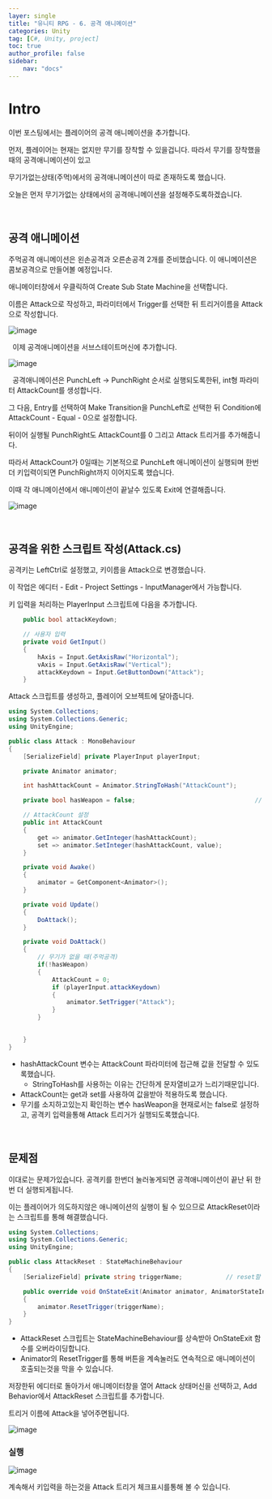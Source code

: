 ```yaml
---
layer: single
title: "유니티 RPG - 6. 공격 애니메이션"
categories: Unity
tag: [C#, Unity, project]
toc: true
author_profile: false
sidebar: 
    nav: "docs"
---
```



# Intro

이번 포스팅에서는 플레이어의 공격 애니메이션을 추가합니다.  

먼저, 플레이어는 현재는 없지만 무기를 장착할 수 있을겁니다. 따라서 무기를 장착했을때의 공격애니메이션이 있고

무기가없는상태(주먹)에서의 공격애니메이션이 따로 존재하도록 했습니다.  

오늘은 먼저 무기가없는 상태에서의 공격애니메이션을 설정해주도록하겠습니다.  

&nbsp;


## 공격 애니메이션

주먹공격 애니메이션은 왼손공격과 오른손공격 2개를 준비했습니다. 이 애니메이션은 콤보공격으로 만들어볼 예정입니다.  

애니메이터창에서 우클릭하여 Create Sub State Machine을 선택합니다. 

이름은 Attack으로 작성하고, 파라미터에서 Trigger를 선택한 뒤 트리거이름을 Attack으로 작성합니다.  

![image](/images/2024/2024-10-29/capture_1.PNG) 

&nbsp;
이제 공격애니메이션을 서브스테이트머신에 추가합니다.  

![image](/images/2024/2024-10-29/capture_2.PNG) 

&nbsp;
공격애니메이션은 PunchLeft -> PunchRight 순서로 실행되도록한뒤, int형 파라미터 AttackCount를 생성합니다.

그 다음, Entry를 선택하여 Make Transition을 PunchLeft로 선택한 뒤 Condition에 AttackCount - Equal - 0으로 설정합니다. 

뒤이어 실행될 PunchRight도 AttackCount를 0 그리고 Attack 트리거를 추가해줍니다.

따라서 AttackCount가 0일때는 기본적으로 PunchLeft 애니메이션이 실행되며 한번 더 키입력이되면 PunchRight까지 이어지도록 했습니다.

이때 각 애니메이션에서 애니메이션이 끝날수 있도록 Exit에 연결해줍니다.  

![image](/images/2024/2024-10-29/capture_3.PNG) 

&nbsp;


## 공격을 위한 스크립트 작성(Attack.cs)

공격키는 LeftCtrl로 설정했고, 키이름을 Attack으로 변경했습니다. 

이 작업은 에디터 - Edit - Project Settings - InputManager에서 가능합니다.  

키 입력을 처리하는 PlayerInput 스크립트에 다음을 추가합니다.

```c#
    public bool attackKeydown;

    // 사용자 입력
    private void GetInput()
    {
        hAxis = Input.GetAxisRaw("Horizontal");
        vAxis = Input.GetAxisRaw("Vertical");
        attackKeydown = Input.GetButtonDown("Attack");
    }
```

Attack 스크립트를 생성하고, 플레이어 오브젝트에 달아줍니다.  

```c#
using System.Collections;
using System.Collections.Generic;
using UnityEngine;

public class Attack : MonoBehaviour
{
    [SerializeField] private PlayerInput playerInput;

    private Animator animator;

    int hashAttackCount = Animator.StringToHash("AttackCount");

    private bool hasWeapon = false;                                 // 무기 장착여부(현재는 기본 false)

    // AttackCount 설정
    public int AttackCount
    {
        get => animator.GetInteger(hashAttackCount);
        set => animator.SetInteger(hashAttackCount, value);
    }

    private void Awake()
    {
        animator = GetComponent<Animator>();
    }

    private void Update()
    {
        DoAttack();
    }

    private void DoAttack()
    {
        // 무기가 없을 때(주먹공격)
        if(!hasWeapon)
        {
            AttackCount = 0;
            if (playerInput.attackKeydown)
            {
                animator.SetTrigger("Attack");
            }
        }

      
    }
}
```

- hashAttackCount 변수는 AttackCount 파라미터에 접근해 값을 전달할 수 있도록했습니다. 
    - StringToHash를 사용하는 이유는 간단하게 문자열비교가 느리기때문입니다.  
- AttackCount는 get과 set를 사용하여 값을받아 적용하도록 했습니다.
- 무기를 소지하고있는지 확인하는 변수 hasWeapon을 현재로서는 false로 설정하고, 공격키 입력을통해 Attack 트리거가 실행되도록했습니다.

&nbsp;
## 문제점

이대로는 문제가있습니다. 공격키를 한번더 눌러놓게되면 공격애니메이션이 끝난 뒤 한번 더 실행되게됩니다.  

이는 플레이어가 의도하지않은 애니메이션의 실행이 될 수 있으므로 AttackReset이라는 스크립트를 통해 해결했습니다.

```c#
using System.Collections;
using System.Collections.Generic;
using UnityEngine;

public class AttackReset : StateMachineBehaviour
{
    [SerializeField] private string triggerName;            // reset할 트리거

    public override void OnStateExit(Animator animator, AnimatorStateInfo stateInfo, int layerIndex)
    {
        animator.ResetTrigger(triggerName);
    }
}

```

- AttackReset 스크립트는 StateMachineBehaviour를 상속받아 OnStateExit 함수를 오버라이딩합니다.  
- Animator의 ResetTrigger를 통해 버튼을 계속눌러도 연속적으로 애니메이션이 호출되는것을 막을 수 있습니다.  

저장한뒤 에디터로 돌아가서 애니메이터창을 열어 Attack 상태머신을 선택하고, Add Behavior에서 AttackReset 스크립트를 추가합니다.

트리거 이름에 Attack을 넣어주면됩니다.

![image](/images/2024/2024-10-29/capture_4.PNG) 


### 실행

![image](/images/2024/2024-10-29/capture_5.gif) 

계속해서 키입력을 하는것을 Attack 트리거 체크표시를통해 볼 수 있습니다.